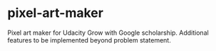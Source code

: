 # pixel-art-maker
Pixel art maker for Udacity Grow with Google scholarship. Additional features to be implemented beyond problem statement.
